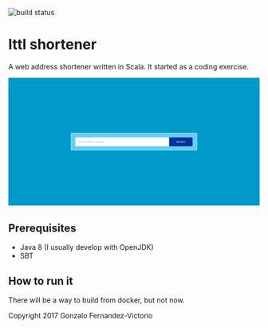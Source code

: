 ![build status](https://travis-ci.org/gonfva/lttl_shortener.svg?branch=master)

# lttl shortener

A web address shortener written in Scala. It started as a coding exercise. 

![image of the project frontend](./example_lttl.png)

## Prerequisites

+ Java 8 (I usually develop with OpenJDK)
+ SBT

## How to run it

There will be a way to build from docker, but not now.

Copyright 2017 Gonzalo Fernandez-Victorio

